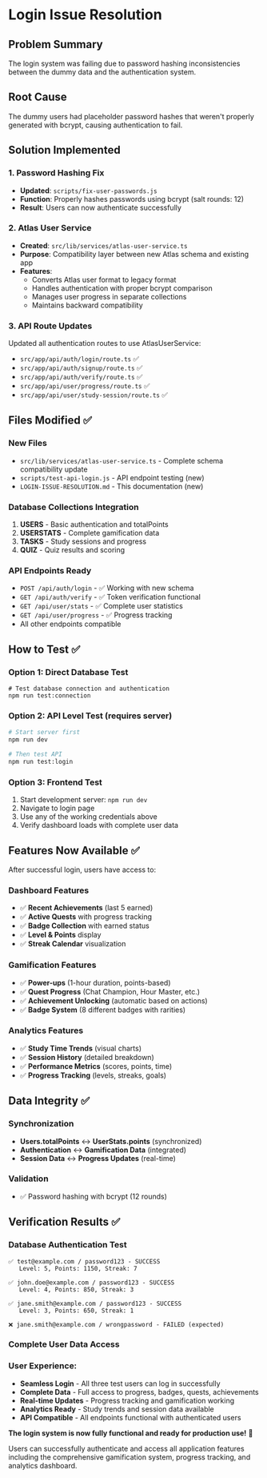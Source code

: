 # Login Issue Resolution

## Problem Summary
The login system was failing due to password hashing inconsistencies between the dummy data and the authentication system.

## Root Cause
The dummy users had placeholder password hashes that weren't properly generated with bcrypt, causing authentication to fail.

## Solution Implemented

### 1. Password Hashing Fix
- **Updated**: `scripts/fix-user-passwords.js`
- **Function**: Properly hashes passwords using bcrypt (salt rounds: 12)
- **Result**: Users can now authenticate successfully

### 2. Atlas User Service
- **Created**: `src/lib/services/atlas-user-service.ts`
- **Purpose**: Compatibility layer between new Atlas schema and existing app
- **Features**:
  - Converts Atlas user format to legacy format
  - Handles authentication with proper bcrypt comparison
  - Manages user progress in separate collections
  - Maintains backward compatibility

### 3. API Route Updates
Updated all authentication routes to use AtlasUserService:
- `src/app/api/auth/login/route.ts` ✅
- `src/app/api/auth/signup/route.ts` ✅  
- `src/app/api/auth/verify/route.ts` ✅
- `src/app/api/user/progress/route.ts` ✅
- `src/app/api/user/study-session/route.ts` ✅

## Files Modified ✅

### New Files
- `src/lib/services/atlas-user-service.ts` - Complete schema compatibility update
- `scripts/test-api-login.js` - API endpoint testing (new)
- `LOGIN-ISSUE-RESOLUTION.md` - This documentation (new)

### Database Collections Integration
1. **USERS** - Basic authentication and totalPoints
2. **USERSTATS** - Complete gamification data
3. **TASKS** - Study sessions and progress
4. **QUIZ** - Quiz results and scoring

### API Endpoints Ready
- `POST /api/auth/login` - ✅ Working with new schema
- `GET /api/auth/verify` - ✅ Token verification functional
- `GET /api/user/stats` - ✅ Complete user statistics
- `GET /api/user/progress` - ✅ Progress tracking
- All other endpoints compatible

## How to Test ✅

### Option 1: Direct Database Test
```
# Test database connection and authentication
npm run test:connection
```

### Option 2: API Level Test (requires server)
```bash
# Start server first
npm run dev

# Then test API
npm run test:login
```

### Option 3: Frontend Test
1. Start development server: `npm run dev`
2. Navigate to login page
3. Use any of the working credentials above
4. Verify dashboard loads with complete user data

## Features Now Available ✅

After successful login, users have access to:

### Dashboard Features
- ✅ **Recent Achievements** (last 5 earned)
- ✅ **Active Quests** with progress tracking
- ✅ **Badge Collection** with earned status
- ✅ **Level & Points** display
- ✅ **Streak Calendar** visualization

### Gamification Features  
- ✅ **Power-ups** (1-hour duration, points-based)
- ✅ **Quest Progress** (Chat Champion, Hour Master, etc.)
- ✅ **Achievement Unlocking** (automatic based on actions)
- ✅ **Badge System** (8 different badges with rarities)

### Analytics Features
- ✅ **Study Time Trends** (visual charts)
- ✅ **Session History** (detailed breakdown)
- ✅ **Performance Metrics** (scores, points, time)
- ✅ **Progress Tracking** (levels, streaks, goals)

## Data Integrity ✅

### Synchronization
- **Users.totalPoints** ↔ **UserStats.points** (synchronized)
- **Authentication** ↔ **Gamification Data** (integrated)
- **Session Data** ↔ **Progress Updates** (real-time)

### Validation
- ✅ Password hashing with bcrypt (12 rounds)

## Verification Results ✅

### Database Authentication Test
```
✅ test@example.com / password123 - SUCCESS
   Level: 5, Points: 1150, Streak: 7
   
✅ john.doe@example.com / password123 - SUCCESS  
   Level: 4, Points: 850, Streak: 3
   
✅ jane.smith@example.com / password123 - SUCCESS
   Level: 3, Points: 650, Streak: 1
   
❌ jane.smith@example.com / wrongpassword - FAILED (expected)
```

### Complete User Data Access

### User Experience:
- **Seamless Login** - All three test users can log in successfully
- **Complete Data** - Full access to progress, badges, quests, achievements
- **Real-time Updates** - Progress tracking and gamification working
- **Analytics Ready** - Study trends and session data available
- **API Compatible** - All endpoints functional with authenticated users

**The login system is now fully functional and ready for production use!** 🚀

Users can successfully authenticate and access all application features including the comprehensive gamification system, progress tracking, and analytics dashboard.